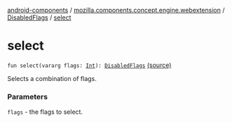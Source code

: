 [android-components](../../index.md) / [mozilla.components.concept.engine.webextension](../index.md) / [DisabledFlags](index.md) / [select](./select.md)

# select

`fun select(vararg flags: `[`Int`](https://kotlinlang.org/api/latest/jvm/stdlib/kotlin/-int/index.html)`): `[`DisabledFlags`](index.md) [(source)](https://github.com/mozilla-mobile/android-components/blob/master/components/concept/engine/src/main/java/mozilla/components/concept/engine/webextension/WebExtension.kt#L440)

Selects a combination of flags.

### Parameters

`flags` - the flags to select.